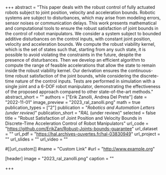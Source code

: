 +++
abstract = "This paper deals with the robust control of fully actuated robots subject to joint position, velocity and acceleration bounds. Robotic systems are subject to disturbances, which may arise from modeling errors, sensor noises or communication delays. This work presents mathematical and computational tools to ensure the robust satisfaction of joint bounds in the control of robot manipulators. We consider a system subject to bounded additive disturbances on the control inputs, with constant joint position, velocity and acceleration bounds. We compute the robust viability kernel, which is the set of states such that, starting from any such state, it is possible to avoid violating the constraints in the future, despite the presence of disturbances. Then we develop an efficient algorithm to compute the range of feasible accelerations that allow the state to remain inside the robust viability kernel. Our derivation ensures the continuous-time robust satisfaction of the joint bounds, while considering the discrete-time nature of the control inputs. Tests are performed in simulation with a single joint and a 6-DOF robot manipulator, demonstrating the effectiveness of the proposed approach compared to other state-of-the-art methods."
abstract_short = ""
authors = ["Erik Zanolli, Andrea Del Prete"]
date = "2022-11-01"
image_preview = "2023_ral_zanolli.png"
math = true
publication_types = ["2"]
publication = "*Robotics and Automation Letters (under review)*"
publication_short = "*RAL* (under review)"
selected = false
title = "Robust Satisfaction of Joint Position and Velocity Bounds in Discrete-Time Acceleration Control of Robot Manipulators"
url_code = "https://github.com/ErikZan/Robust-Joints-bounds-guarantee"
url_dataset = ""
url_pdf = "https://hal.archives-ouvertes.fr/hal-03830949"
url_project = ""
url_slides = ""
url_video = ""

#[[url_custom]]
#name = "Custom Link"
#url = "http://www.example.org"

[header]
image = "2023_ral_zanolli.png"
caption = ""

+++
